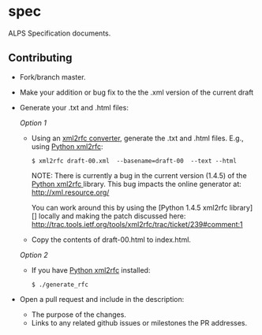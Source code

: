 spec
====

ALPS Specification documents.

## Contributing
* Fork/branch master.
* Make your addition or bug fix to the the .xml version of the current draft
* Generate your .txt and .html files:

    _Option 1_
    * Using an [xml2rfc converter](/misc/rfc-notes.txt), generate the .txt and .html files. E.g., using [Python xml2rfc][]:
        ```
        $ xml2rfc draft-00.xml  --basename=draft-00  --text --html
        ```

        NOTE: There is currently a bug in the current version (1.4.5) of the [Python xml2rfc ][] library. This bug impacts
        the online generator at: http://xml.resource.org/

        You can work around this by using the [Python 1.4.5 xml2rfc library][] locally and making the patch discussed here:
        http://trac.tools.ietf.org/tools/xml2rfc/trac/ticket/239#comment:1

    * Copy the contents of draft-00.html to index.html.

    _Option 2_
    * If you have [Python xml2rfc][] installed:

        ```
        $ ./generate_rfc
        ```
* Open a pull request and include in the description:
    * The purpose of the changes.
    * Links to any related github issues or milestones the PR addresses.

[Python xml2rfc]: https://pypi.python.org/pypi/xml2rfc
